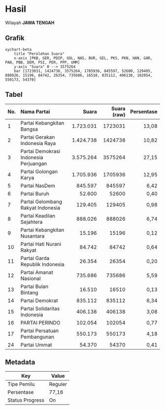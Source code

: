 # Hasil

Wilayah **JAWA TENGAH**

## Grafik

```mermaid
xychart-beta
    title "Perolehan Suara"
    x-axis [PKB, GER, PDIP, GOL, NAS, BUR, GEL, PKS, PKN, HAN, GAR, PAN, PBB, DEM, PSI, PER, PPP, UMM]
    y-axis "Suara" 0 --> 3575264
    bar [1723031, 1424738, 3575264, 1705936, 845597, 52600, 129405, 888026, 15196, 84742, 26354, 735686, 16510, 835112, 406138, 102054, 550173, 54370]
```

## Tabel

| No. | Nama Partai                           | Suara     | Suara (raw) | Persentase |
|:--- |:------------------------------------- | ---------:| -----------:| ----------:|
| 1   | Partai Kebangkitan Bangsa             | 1.723.031 | 1723031     | 13,08      |
| 2   | Partai Gerakan Indonesia Raya         | 1.424.738 | 1424738     | 10,82      |
| 3   | Partai Demokrasi Indonesia Perjuangan | 3.575.264 | 3575264     | 27,15      |
| 4   | Partai Golongan Karya                 | 1.705.936 | 1705936     | 12,95      |
| 5   | Partai NasDem                         | 845.597   | 845597      | 6,42       |
| 6   | Partai Buruh                          | 52.600    | 52600       | 0,40       |
| 7   | Partai Gelombang Rakyat Indonesia     | 129.405   | 129405      | 0,98       |
| 8   | Partai Keadilan Sejahtera             | 888.026   | 888026      | 6,74       |
| 9   | Partai Kebangkitan Nusantara          | 15.196    | 15196       | 0,12       |
| 10  | Partai Hati Nurani Rakyat             | 84.742    | 84742       | 0,64       |
| 11  | Partai Garda Republik Indonesia       | 26.354    | 26354       | 0,20       |
| 12  | Partai Amanat Nasional                | 735.686   | 735686      | 5,59       |
| 13  | Partai Bulan Bintang                  | 16.510    | 16510       | 0,13       |
| 14  | Partai Demokrat                       | 835.112   | 835112      | 6,34       |
| 15  | Partai Solidaritas Indonesia          | 406.138   | 406138      | 3,08       |
| 16  | PARTAI PERINDO                        | 102.054   | 102054      | 0,77       |
| 17  | Partai Persatuan Pembangunan          | 550.173   | 550173      | 4,18       |
| 24  | Partai Ummat                          | 54.370    | 54370       | 0,41       |


## Metadata

| Key             | Value   |
| --------------- | ------- |
| Tipe Pemilu     | Reguler |
| Persentase      | 77,16   |
| Status Progress | On      |



